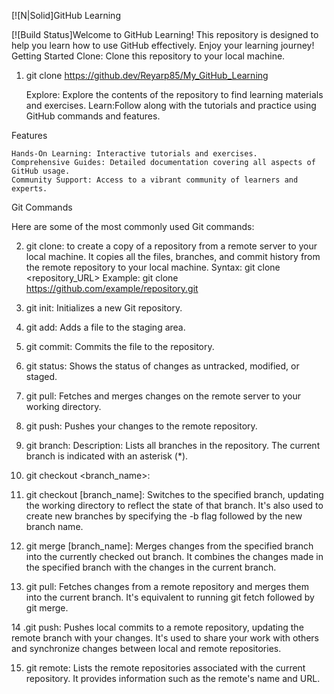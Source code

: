 [![N|Solid]GitHub Learning

[![Build Status]Welcome to GitHub Learning! This repository is designed to help you learn how to use GitHub effectively. Enjoy your learning journey!
Getting Started
Clone: Clone this repository to your local machine.

1. git clone https://github.dev/Reyarp85/My_GitHub_Learning

    Explore: Explore the contents of the repository to find learning materials and exercises.
    Learn:Follow along with the tutorials and practice using GitHub commands and features.

Features

    Hands-On Learning: Interactive tutorials and exercises.
    Comprehensive Guides: Detailed documentation covering all aspects of GitHub usage.
    Community Support: Access to a vibrant community of learners and experts.

Git Commands

Here are some of the most commonly used Git commands:

   2. git clone: to create a copy of a repository from a remote server to your local machine. It copies all the files, branches, and commit history from the remote repository to your local machine. Syntax: git clone <repository_URL> Example: git clone https://github.com/example/repository.git

   3. git init: Initializes a new Git repository.

   4. git add: Adds a file to the staging area.

   5. git commit: Commits the file to the repository.

   6. git status: Shows the status of changes as untracked, modified, or staged.

   7. git pull: Fetches and merges changes on the remote server to your working directory.

   8. git push: Pushes your changes to the remote repository.

   9. git branch: Description: Lists all branches in the repository. The current branch is indicated with an asterisk (*).

  10. git checkout <branch_name>:



  11. git checkout [branch_name]: Switches to the specified branch, updating the working directory to reflect the state of that branch. It's also used to create new branches by specifying the -b flag followed by the new branch name.

  12. git merge [branch_name]: Merges changes from the specified branch into the currently checked out branch. It combines the changes made in the specified branch with the changes in the current branch.

  13. git pull: Fetches changes from a remote repository and merges them into the current branch. It's equivalent to running git fetch followed by git merge.

  14 .git push: Pushes local commits to a remote repository, updating the remote branch with your changes. It's used to share your work with others and synchronize changes between local and remote repositories.

 15. git remote: Lists the remote repositories associated with the current repository. It provides information such as the remote's name and URL.
